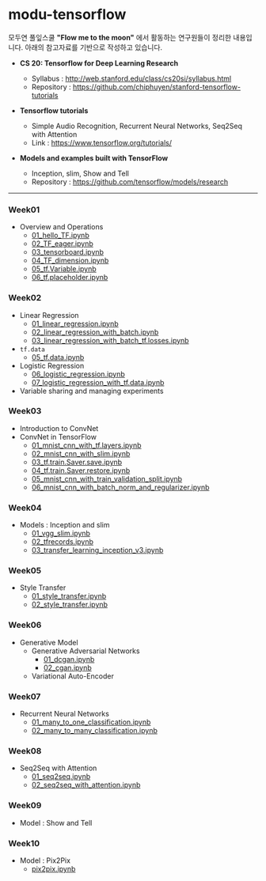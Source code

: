 # modu-tensorflow
모두연 풀잎스쿨 **"Flow me to the moon"** 에서 활동하는 연구원들이 정리한 내용입니다.
아래의 참고자료를 기반으로 작성하고 있습니다.

- **CS 20: Tensorflow for Deep Learning Research**
  - Syllabus : http://web.stanford.edu/class/cs20si/syllabus.html
  - Repository : https://github.com/chiphuyen/stanford-tensorflow-tutorials


- **Tensorflow tutorials**
  - Simple Audio Recognition, Recurrent Neural Networks, Seq2Seq with Attention
  - Link : https://www.tensorflow.org/tutorials/


- **Models and examples built with TensorFlow**
  -  Inception, slim, Show and Tell
  -  Repository : https://github.com/tensorflow/models/research

---
### Week01
- Overview and Operations
  - [01_hello_TF.ipynb](https://nbviewer.jupyter.org/github/modulabs/modu-tensorflow/blob/master/week01/01_hello_TF.ipynb)
  - [02_TF_eager.ipynb](https://nbviewer.jupyter.org/github/modulabs/modu-tensorflow/blob/master/week01/02_TF_eager.ipynb)
  - [03_tensorboard.ipynb](https://nbviewer.jupyter.org/github/modulabs/modu-tensorflow/blob/master/week01/03_tensorboard.ipynb)
  - [04_TF_dimension.ipynb](https://nbviewer.jupyter.org/github/modulabs/modu-tensorflow/blob/master/week01/04_TF_dimension.ipynb)
  - [05_tf.Variable.ipynb](https://nbviewer.jupyter.org/github/modulabs/modu-tensorflow/blob/master/week01/05_tf.Variable.ipynb)
  - [06_tf.placeholder.ipynb](https://nbviewer.jupyter.org/github/modulabs/modu-tensorflow/blob/master/week01/06_tf.placeholder.ipynb)

### Week02
- Linear Regression
  - [01_linear_regression.ipynb](https://nbviewer.jupyter.org/github/modulabs/modu-tensorflow/blob/master/week02/01_linear_regression.ipynb)
  - [02_linear_regression_with_batch.ipynb](https://nbviewer.jupyter.org/github/modulabs/modu-tensorflow/blob/master/week02/02_linear_regression_with_batch.ipynb)
  - [03_linear_regression_with_batch_tf.losses.ipynb](https://nbviewer.jupyter.org/github/modulabs/modu-tensorflow/blob/master/week02/03_linear_regression_with_batch_tf.losses.ipynb)
- `tf.data`
  - [05_tf.data.ipynb](https://nbviewer.jupyter.org/github/modulabs/modu-tensorflow/blob/master/week02/05_tf.data.ipynb)
- Logistic Regression
  - [06_logistic_regression.ipynb](https://nbviewer.jupyter.org/github/modulabs/modu-tensorflow/blob/master/week02/06_logistic_regression.ipynb)
  - [07_logistic_regression_with_tf.data.ipynb](https://nbviewer.jupyter.org/github/modulabs/modu-tensorflow/blob/master/week02/07_logistic_regression_with_tf.data.ipynb)
- Variable sharing and managing experiments

### Week03
- Introduction to ConvNet
- ConvNet in TensorFlow
  - [01_mnist_cnn_with_tf.layers.ipynb](https://nbviewer.jupyter.org/github/modulabs/modu-tensorflow/blob/master/week03/01_mnist_cnn_with_tf.layers.ipynb)
  - [02_mnist_cnn_with_slim.ipynb](https://nbviewer.jupyter.org/github/modulabs/modu-tensorflow/blob/master/week03/02_mnist_cnn_with_slim.ipynb)
  - [03_tf.train.Saver.save.ipynb](https://nbviewer.jupyter.org/github/modulabs/modu-tensorflow/blob/master/week03/03_tf.train.Saver.save.ipynb)
  - [04_tf.train.Saver.restore.ipynb](https://nbviewer.jupyter.org/github/modulabs/modu-tensorflow/blob/master/week03/04_tf.train.Saver.restore.ipynb)
  - [05_mnist_cnn_with_train_validation_split.ipynb](https://nbviewer.jupyter.org/github/modulabs/modu-tensorflow/blob/master/week03/05_mnist_cnn_with_train_validation_split.ipynb)
  - [06_mnist_cnn_with_batch_norm_and_regularizer.ipynb](https://nbviewer.jupyter.org/github/modulabs/modu-tensorflow/blob/master/week03/06_mnist_cnn_with_batch_norm_and_regularizer.ipynb)

### Week04
- Models : Inception and slim
  - [01_vgg_slim.ipynb](https://nbviewer.jupyter.org/github/modulabs/modu-tensorflow/blob/master/week04/01_vgg_slim.ipynb)
  - [02_tfrecords.ipynb](https://nbviewer.jupyter.org/github/modulabs/modu-tensorflow/blob/master/week04/02_tfrecords.ipynb)
  - [03_transfer_learning_inception_v3.ipynb](https://nbviewer.jupyter.org/github/modulabs/modu-tensorflow/blob/master/week04/03_transfer_learning_inception_v3.ipynb)

### Week05
- Style Transfer
  - [01_style_transfer.ipynb](https://nbviewer.jupyter.org/github/modulabs/modu-tensorflow/blob/master/week05/01_style_transfer.ipynb)
  - [02_style_transfer.ipynb](https://nbviewer.jupyter.org/github/modulabs/modu-tensorflow/blob/master/week05/02_style_transfer.ipynb)

### Week06
- Generative Model
  - Generative Adversarial Networks
    - [01_dcgan.ipynb](https://nbviewer.jupyter.org/github/modulabs/modu-tensorflow/blob/master/week06/01_dcgan.ipynb)
    - [02_cgan.ipynb](https://nbviewer.jupyter.org/github/modulabs/modu-tensorflow/blob/master/week06/02_cgan.ipynb)
  - Variational Auto-Encoder

### Week07
- Recurrent Neural Networks
  - [01_many_to_one_classification.ipynb](https://nbviewer.jupyter.org/github/modulabs/modu-tensorflow/blob/master/week07/01_many_to_one_classification.ipynb)
  - [02_many_to_many_classification.ipynb](https://nbviewer.jupyter.org/github/modulabs/modu-tensorflow/blob/master/week07/02_many_to_many_classification.ipynb)

### Week08
- Seq2Seq with Attention
  - [01_seq2seq.ipynb](https://nbviewer.jupyter.org/github/modulabs/modu-tensorflow/blob/master/week08/01_seq2seq.ipynb)
  - [02_seq2seq_with_attention.ipynb](https://nbviewer.jupyter.org/github/modulabs/modu-tensorflow/blob/master/week08/02_seq2seq_with_attention.ipynb)

### Week09
- Model : Show and Tell

### Week10
- Model : Pix2Pix
  - [pix2pix.ipynb](https://nbviewer.jupyter.org/github/modulabs/modu-tensorflow/blob/master/week10/pix2pix.ipynb)

